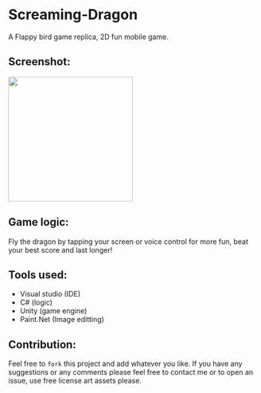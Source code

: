 # Screaming-Dragon



A Flappy bird game replica, 2D fun mobile game.

## Screenshot:
<img src="https://i.postimg.cc/QxhP1qPY/ezgif-2-5bfa3e3345.gif" width ="250"/>

## Game logic:
Fly the dragon by tapping your screen or voice control for more fun, beat your best score and last longer!

## Tools used:
* Visual studio (IDE)
* C# (logic)
* Unity (game engine)
* Paint.Net (Image editting)

## Contribution:
Feel free to `fork` this project and add whatever you like. If you have any suggestions or any comments please feel free to contact me or to open an issue, use free license art assets please.

